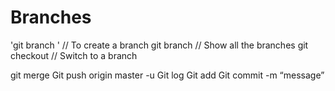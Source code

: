 # Branches
'git branch <branch-name>'                  // To create a branch
git branch 				 // Show all the branches
git checkout <branch-name>		 // Switch to a branch


git merge <branch-name>
Git push origin master -u
Git log
Git add
Git commit -m “message”

